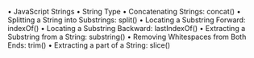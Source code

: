 • JavaScript Strings
• String Type
• Concatenating Strings: concat()
• Splitting a String into Substrings: split()
• Locating a Substring Forward: indexOf()
• Locating a Substring Backward: lastIndexOf()
• Extracting a Substring from a String: substring()
• Removing Whitespaces from Both Ends: trim()
• Extracting a part of a String: slice()